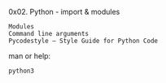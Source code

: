 0x02. Python - import & modules

    Modules
    Command line arguments
    Pycodestyle – Style Guide for Python Code

man or help:

    python3

